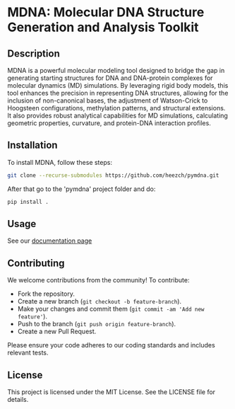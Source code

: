 # MDNA: Molecular DNA Structure Generation and Analysis Toolkit

## Description
MDNA is a powerful molecular modeling tool designed to bridge the gap in generating starting structures for DNA and DNA-protein complexes for molecular dynamics (MD) simulations. By leveraging rigid body models, this tool enhances the precision in representing DNA structures, allowing for the inclusion of non-canonical bases, the adjustment of Watson-Crick to Hoogsteen configurations, methylation patterns, and structural extensions. It also provides robust analytical capabilities for MD simulations, calculating geometric properties, curvature, and protein-DNA interaction profiles.

## Installation
To install MDNA, follow these steps:
```bash
git clone --recurse-submodules https://github.com/heezch/pymdna.git
```
After that go to the 'pymdna' project folder and do:
```bash
pip install .
```

## Usage

See our [documentation page](https://heezch.github.io/pymdna/)

## Contributing

We welcome contributions from the community! To contribute:

- Fork the repository.
- Create a new branch (`git checkout -b feature-branch`).
- Make your changes and commit them (`git commit -am 'Add new feature'`).
- Push to the branch (`git push origin feature-branch`).
- Create a new Pull Request.

Please ensure your code adheres to our coding standards and includes relevant tests.


## License

This project is licensed under the MIT License. See the LICENSE file for details.
